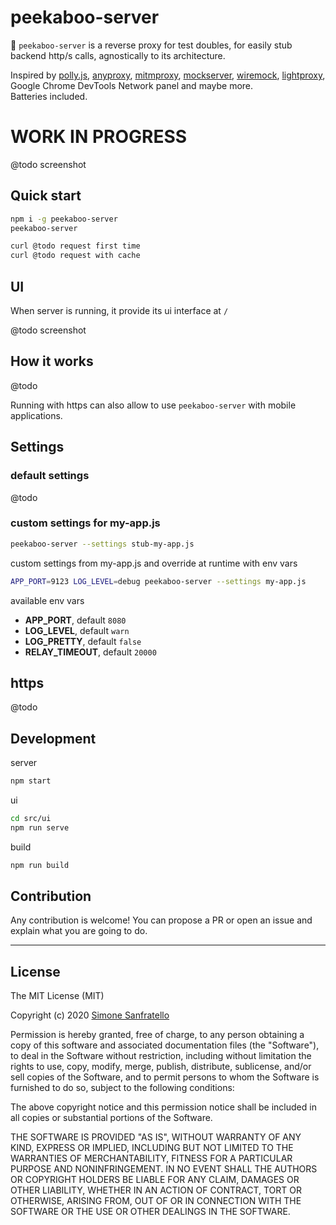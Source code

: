 # peekaboo-server

:ghost: `peekaboo-server` is a reverse proxy for test doubles, for easily stub backend http/s calls, agnostically to its architecture.  

Inspired by [polly.js](https://netflix.github.io/pollyjs), [anyproxy](https://anyproxy.io/), [mitmproxy](https://mitmproxy.org/), [mockserver](https://www.mock-server.com/), [wiremock](http://wiremock.org/), [lightproxy](https://github.com/alibaba/lightproxy), Google Chrome DevTools Network panel and maybe more.  
Batteries included.

# WORK IN PROGRESS

@todo screenshot

## Quick start

```bash
npm i -g peekaboo-server
peekaboo-server
```

```bash
curl @todo request first time 
curl @todo request with cache
```

## UI

When server is running, it provide its ui interface at `/`

@todo screenshot

## How it works

@todo

Running with https can also allow to use `peekaboo-server` with mobile applications.

## Settings

### default settings

@todo

### custom settings for my-app.js

```bash
peekaboo-server --settings stub-my-app.js
```

custom settings from my-app.js and override at runtime with env vars

```bash
APP_PORT=9123 LOG_LEVEL=debug peekaboo-server --settings my-app.js
```

available env vars

- **APP_PORT**, default `8080`
- **LOG_LEVEL**, default `warn`
- **LOG_PRETTY**, default `false`
- **RELAY_TIMEOUT**, default `20000`

## https

@todo

## Development

server

```bash
npm start
```

ui

```bash
cd src/ui
npm run serve
```

build

```bash
npm run build
```

## Contribution

Any contribution is welcome! You can propose a PR or open an issue and explain what you are going to do.  

---

## License

The MIT License (MIT)

Copyright (c) 2020 [Simone Sanfratello](https://braceslab.com)

Permission is hereby granted, free of charge, to any person obtaining a copy
of this software and associated documentation files (the "Software"), to deal
in the Software without restriction, including without limitation the rights
to use, copy, modify, merge, publish, distribute, sublicense, and/or sell
copies of the Software, and to permit persons to whom the Software is
furnished to do so, subject to the following conditions:

The above copyright notice and this permission notice shall be included in all
copies or substantial portions of the Software.

THE SOFTWARE IS PROVIDED "AS IS", WITHOUT WARRANTY OF ANY KIND, EXPRESS OR
IMPLIED, INCLUDING BUT NOT LIMITED TO THE WARRANTIES OF MERCHANTABILITY,
FITNESS FOR A PARTICULAR PURPOSE AND NONINFRINGEMENT. IN NO EVENT SHALL THE
AUTHORS OR COPYRIGHT HOLDERS BE LIABLE FOR ANY CLAIM, DAMAGES OR OTHER
LIABILITY, WHETHER IN AN ACTION OF CONTRACT, TORT OR OTHERWISE, ARISING FROM,
OUT OF OR IN CONNECTION WITH THE SOFTWARE OR THE USE OR OTHER DEALINGS IN THE
SOFTWARE.
